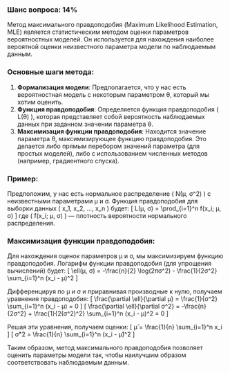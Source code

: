 ### Шанс вопроса: 14%

Метод максимального правдоподобия (Maximum Likelihood Estimation, MLE) является статистическим методом оценки параметров вероятностных моделей. Он используется для нахождения наиболее вероятной оценки неизвестного параметра модели по наблюдаемым данным.

### Основные шаги метода:
1. **Формализация модели**: Предполагается, что у нас есть вероятностная модель с некоторым параметром θ, который мы хотим оценить.
2. **Функция правдоподобия**: Определяется функция правдоподобия \( L(θ) \), которая представляет собой вероятность наблюдаемых данных при заданном значении параметра θ.
3. **Максимизация функции правдоподобия**: Находится значение параметра θ, максимизирующее функцию правдоподобия. Это делается либо прямым перебором значений параметра (для простых моделей), либо с использованием численных методов (например, градиентного спуска).

### Пример:
Предположим, у нас есть нормальное распределение \( N(μ, σ^2) \) с неизвестными параметрами μ и σ. Функция правдоподобия для выборки данных \( x_1, x_2, ..., x_n \) будет:
\[ L(μ, σ) = \prod_{i=1}^n f(x_i; μ, σ) \]
где \( f(x_i; μ, σ) \) — плотность вероятности нормального распределения.

### Максимизация функции правдоподобия:
Для нахождения оценок параметров μ и σ, мы максимизируем функцию правдоподобия. Логарифм функции правдоподобия (для упрощения вычислений) будет:
\[ \ell(μ, σ) = -\frac{n}{2} \log(2πσ^2) - \frac{1}{2σ^2} \sum_{i=1}^n (x_i - μ)^2 \]

Дифференцируя по μ и σ и приравнивая производные к нулю, получаем уравнения правдоподобия:
\[ \frac{\partial \ell}{\partial μ} = \frac{1}{σ^2} \sum_{i=1}^n (x_i - μ) = 0 \]
\[ \frac{\partial \ell}{\partial σ^2} = -\frac{n}{2σ^2} + \frac{1}{2(σ^2)^2} \sum_{i=1}^n (x_i - μ)^2 = 0 \]

Решая эти уравнения, получаем оценки:
\[ μ̂ = \frac{1}{n} \sum_{i=1}^n x_i \]
\[ σ̂^2 = \frac{1}{n} \sum_{i=1}^n (x_i - μ̂)^2 \]

Таким образом, метод максимального правдоподобия позволяет оценить параметры модели так, чтобы наилучшим образом соответствовать наблюдаемым данным.